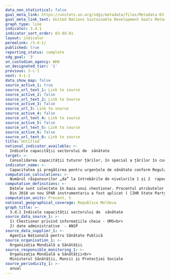 ```yaml
---
data_non_statistical: false
goal_meta_link: https://unstats.un.org/sdgs/metadata/files/Metadata-03-0D-01.pdf
goal_meta_link_text: United Nations Sustainable Development Goals Metadata (pdf 865kB)
graph_type: line
indicator: 3.d.1
indicator_sort_order: 03-dd-01
layout: indicator
permalink: /3-d-1/
published: true
reporting_status: complete
sdg_goal: '3'
un_custodian_agency: WHO
un_designated_tier: '1'
previous: 3-c-1
next: 4-1-1
data_show_map: false
source_active_1: true
source_url_text_1: Link to source
source_active_2: false
source_url_text_2: Link to Source
source_active_3: false
source_url_3: Link to source
source_active_4: false
source_url_text_4: Link to source
source_active_5: false
source_url_text_5: Link to source
source_active_6: false
source_url_text_6: Link to source
title: Untitled
national_indicator_available: >-
  Indicele capacității sectorului de  sănătate
target: >-
  Consolidarea capacității tuturor țărilor, în special a țărilor în curs de dezvoltare, pentru avertizarea rapidă, reducerea  și gestionarea riscurilor naționale și globale pentru sănătate
indicator_name: >-
  Capacitatea și pregătirea pentru urgențele de sănătate conform Regulamentului Sanitar Internațional
computation_calculations: >-
  Numărul răspunsurilor „da” la întrebările de nivelurile 1 și 2  raportat la numărul total al răspasurilor la întrebările pentru nivelurile 1 și 2, per capacitate de bază.
computation_definitions: >-
  Datele sunt colectate în baza unui chestionar. Procentul atributelor 13 capacități de bază care au fost obținute la un anumit moment dat în timp. Cele 13 capacități de bază sunt:  (1) legislația, politicile și finanțarea națională; (2) coordonarea și legătura cu punctele focale naționale; (3) supravegherea; (4) răspunsul; (5) pregătirea; (6) comunicarea riscurilor; (7) resursele umane; (8) laboratorul; (9) punctele de intrare; (10) evenimente zoonotice; (11) siguranța alimentelor; (12) evenimente chimice; (13) Urgențe radionucleare.<br> 
  Din 2018 un nou SPAR instrumentariu a fost aplicat ( [IHR State Party Self-Assessment Annual Reporting tool (SPAR)](https://extranet.who.int/sph/news/ihr-self-assessment-annual-reporting-tool-spar-2018) )
computation_units: Procent, %
national_geographical_coverage: Republica Moldova
graph_title: >-
  3.d.1 Indicele capacității sectorului de  sănătate
source_data_source_1: >-
  1) Chestionar privind informațiile cheie - OMS<br> 
  2) date administrative  - ANSP
source_data_supplier_1: >-
  Agenția Națională pentru Sănătate Publică
source_organisation_1: >-
  Organizația Mondială a Sănătății
source_responsible_monitoring_1: >-
  Organizația Mondială a Sănătății<br> 
  Ministerul Sănătății, Muncii și Protecției Sociale
source_periodicity_1: >-
  anual
---
```

